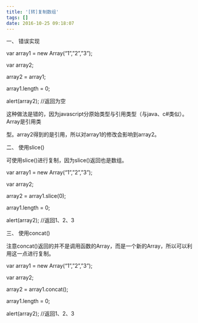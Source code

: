 ```yaml
---
title: '[转]复制数组'
tags: []
date: 2016-10-25 09:18:07
---
```


一、 错误实现 

var array1 = new Array(“1”,”2”,”3”);  

var array2;  

array2 = array1;  

array1.length = 0;  

alert(array2); //返回为空

这种做法是错的，因为javascript分原始类型与引用类型（与java、c#类似）。Array是引用类

型。array2得到的是引用，所以对array1的修改会影响到array2。

二、 使用slice()

可使用slice()进行复制，因为slice()返回也是数组。

var array1 = new Array(“1”,”2”,”3”);  

var array2;  

array2 = array1.slice(0);  

array1.length = 0;  

alert(array2); //返回1、2、3  

三、 使用concat()

注意concat()返回的并不是调用函数的Array，而是一个新的Array，所以可以利用这一点进行复制。

var array1 = new Array(“1”,”2”,”3”);  

var array2;  

array2 = array1.concat();  

array1.length = 0;  

alert(array2); //返回1、2、3 